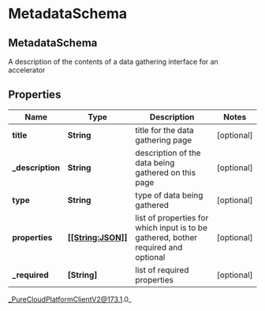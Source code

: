 # MetadataSchema

## MetadataSchema
A description of the contents of a data gathering interface for an accelerator

## Properties

|Name | Type | Description | Notes|
|------------ | ------------- | ------------- | -------------|
| **title** | **String** | title for the data gathering page | [optional] |
| **_description** | **String** | description of the data being gathered on this page | [optional] |
| **type** | **String** | type of data being gathered | [optional] |
| **properties** | [**[[String:JSON]]**](Dictionary) | list of properties for which input is to be gathered, bother required and optional | [optional] |
| **_required** | **[String]** | list of required properties | [optional] |



_PureCloudPlatformClientV2@173.1.0_
